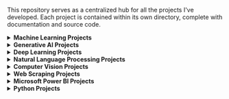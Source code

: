 This repository serves as a centralized hub for all the projects I've developed. Each project is contained within its own directory, complete with documentation and source code.

<details>
  <summary><b>Machine Learning Projects</b></summary>
</details>

<details>
  <summary><b>Generative AI Projects</b></summary>
</details>

<details>
  <summary><b>Deep Learning Projects</b></summary>
</details>

<details>
  <summary><b>Natural Language Processing Projects</b></summary>
</details>

<details>
  <summary><b>Computer Vision Projects</b></summary>
</details>

<details>
  <summary><b>Web Scraping Projects</b></summary>
</details>

<details>
  <summary><b>Microsoft Power BI Projects</b></summary>
</details>

<details>
  <summary><b>Python Projects</b></summary>
</details>
